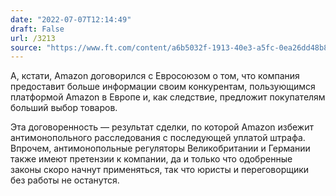 ```yaml
---
date: "2022-07-07T12:14:49"
draft: False
url: /3213
source: "https://www.ft.com/content/a6b5032f-1913-40e3-a5fc-0ea26dd48b8b"
---
```


А, кстати, Amazon договорился с Евросоюзом о том, что компания предоставит больше информации своим конкурентам, пользующимся платформой Amazon в Европе и, как следствие, предложит покупателям больший выбор товаров.

Эта договоренность — результат сделки, по которой Amazon избежит антимонопольного расследования с последующей уплатой штрафа. Впрочем, антимонопольные регуляторы Великобритании и Германии также имеют претензии к компании, да и только что одобренные законы скоро начнут применяться, так что юристы и переговорщики без работы не останутся.
